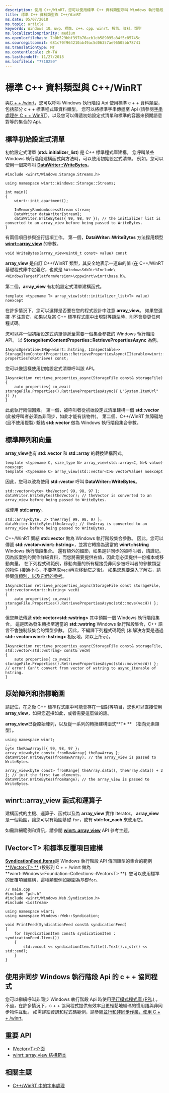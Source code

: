 ```yaml
---
description: 使用 C++/WinRT，您可以使用標準 C++ 資料類型呼叫 Windows 執行階段 API。
title: 標準 C++ 資料類型與 C++/WinRT
ms.date: 05/07/2018
ms.topic: article
keywords: Windows 10、uwp、標準、c++、cpp、winrt、投影、資料、類型
ms.localizationpriority: medium
ms.openlocfilehash: 7b0b529bbf397b76acb1eb589095a84f5c85745c
ms.sourcegitcommit: 681c70f964210ab49ac5d06357ae96505bb78741
ms.translationtype: MT
ms.contentlocale: zh-TW
ms.lasthandoff: 11/27/2018
ms.locfileid: "7710250"
---
```

# <a name="standard-c-data-types-and-cwinrt"></a>標準 C++ 資料類型與 C++/WinRT

與[C + + /winrt](/windows/uwp/cpp-and-winrt-apis/intro-to-using-cpp-with-winrt)，您可以呼叫 Windows 執行階段 Api 使用標準 c + + 資料類型，包括部分 c + + 標準程式庫資料類型。 您可以將標準字串傳遞至 Api (請參閱[字串處理在 C + + WinRT](strings.md))，以及您可以傳遞初始設定式清單和標準的容器來預期語意對等的集合的 Api。

## <a name="standard-initializer-lists"></a>標準初始設定式清單
初始設定式清單 (**std::initializer_list**) 是 C++ 標準程式庫建構。 您呼叫某些 Windows 執行階段建構函式與方法時，可以使用初始設定式清單。 例如，您可以使用一個來呼叫 [**DataWriter::WriteBytes**](/uwp/api/windows.storage.streams.datawriter.writebytes)。

```cppwinrt
#include <winrt/Windows.Storage.Streams.h>

using namespace winrt::Windows::Storage::Streams;

int main()
{
    winrt::init_apartment();

    InMemoryRandomAccessStream stream;
    DataWriter dataWriter{stream};
    dataWriter.WriteBytes({ 99, 98, 97 }); // the initializer list is converted to an array_view before being passed to WriteBytes.
}
```

有兩個項目參與進行這項工作。 第一個，**DataWriter::WriteBytes** 方法採用類型 [**winrt::array_view**](/uwp/cpp-ref-for-winrt/array-view) 的參數。

```cppwinrt
void WriteBytes(array_view<uint8_t const> value) const
```

 **array_view** 是自訂 C++/WinRT 類型，其安全地表示一連串的值 (在 C++/WinRT 基礎程式庫中定義它，也就是 `%WindowsSdkDir%Include\<WindowsTargetPlatformVersion>\cppwinrt\winrt\base.h`)。

第二個，**array_view** 有初始設定式清單建構函式。

```cppwinrt
template <typename T> array_view(std::initializer_list<T> value) noexcept
```

在許多情況下，您可以選擇是否要在您的程式設計中注意 **array_view**。 如果您選擇 *不* 注意它，如果以及當 C++ 標準程式庫中出現對等類型時，則不會變更任何程式碼。

您可以將一個初始設定式清單傳遞至需要一個集合參數的 Windows 執行階段 API。 以 **StorageItemContentProperties::RetrievePropertiesAsync** 為例。

```cppwinrt
IAsyncOperation<IMap<winrt::hstring, IInspectable>> StorageItemContentProperties::RetrievePropertiesAsync(IIterable<winrt::hstring> propertiesToRetrieve) const;
```

您可以像這樣使用初始設定式清單呼叫該 API。

```cppwinrt
IAsyncAction retrieve_properties_async(StorageFile const& storageFile)
{
    auto properties{ co_await storageFile.Properties().RetrievePropertiesAsync({ L"System.ItemUrl" }) };
}
```

此處執行兩個因素。 第一個，被呼叫者從初始設定式清單建構一個 **std::vector** (此被呼叫者必須為非同步，如此才能有該物件)。 第二個、C++/WinRT 無障礙地 (且不使用複製) 繫結 **std::vector** 做為 Windows 執行階段集合參數。

## <a name="standard-arrays-and-vectors"></a>標準陣列和向量
**array_view**也有 **std::vector** 和 **std::array** 的轉換建構函式。

```cppwinrt
template <typename C, size_type N> array_view(std::array<C, N>& value) noexcept
template <typename C> array_view(std::vector<C>& vectorValue) noexcept
```

因此，您可以改為使用 **std::vector** 呼叫 **DataWriter::WriteBytes**。

```cppwinrt
std::vector<byte> theVector{ 99, 98, 97 };
dataWriter.WriteBytes(theVector); // theVector is converted to an array_view before being passed to WriteBytes.
```

或使用 **std::array**。

```cppwinrt
std::array<byte, 3> theArray{ 99, 98, 97 };
dataWriter.WriteBytes(theArray); // theArray is converted to an array_view before being passed to WriteBytes.
```

C++/WinRT 繫結 **std::vector** 做為 Windows 執行階段集合參數。 因此，您可以傳遞 **std::vector&lt;winrt::hstring&gt;**，並將它轉換為適當的 **winrt::hstring** Windows 執行階段集合。 還有額外的細節，如果是非同步的被呼叫者，請謹記。 因為該案例的實作詳細資料，而您將需要提供右值，因此您必須提供一份複本或移動向量。 在下列程式碼範例，移動向量的所有權接受非同步被呼叫者的參數類型的物件 (接通小心，不要存取`vecH`再次移動它之後)。 如果您想要深入了解右，請參閱[值類別，以及它們的參考](cpp-value-categories.md)。

```cppwinrt
IAsyncAction retrieve_properties_async(StorageFile const storageFile, std::vector<winrt::hstring> vecH)
{
    auto properties{ co_await storageFile.Properties().RetrievePropertiesAsync(std::move(vecH)) };
}
```

但您無法傳遞 **std::vector&lt;std::wstring&gt;** 其中預期一個 Windows 執行階段集合。 這是因為發生轉換至適當的 **std::wstring** Windows 執行階段集合，C++ 語言不會強制該集合的類型參數。 因此，不編譯下列程式碼範例 (和解決方案是通過**std:: vector&lt;winrt:: hstring&gt;** 相反地，如以上所示)。

```cppwinrt
IAsyncAction retrieve_properties_async(StorageFile const& storageFile, std::vector<std::wstring> const& vecW)
{
    auto properties{ co_await storageFile.Properties().RetrievePropertiesAsync(std::move(vecW)) }; // error! Can't convert from vector of wstring to async_iterable of hstring.
}
```

## <a name="raw-arrays-and-pointer-ranges"></a>原始陣列和指標範圍
請記住，在之後 C++ 標準程式庫中可能會存在一個對等項目，您也可以直接使用 **array_view**，如果您選擇如此，或者需要這麼做的話。

**array_view**已從原始陣列，以及從一系列的轉換建構函式**T&ast; ** （指向元素類型）。

```cppwinrt
using namespace winrt;
...
byte theRawArray[]{ 99, 98, 97 };
array_view<byte const> fromRawArray{ theRawArray };
dataWriter.WriteBytes(fromRawArray); // the array_view is passed to WriteBytes.

array_view<byte const> fromRange{ theArray.data(), theArray.data() + 2 }; // just the first two elements.
dataWriter.WriteBytes(fromRange); // the array_view is passed to WriteBytes.
```

## <a name="winrtarrayview-functions-and-operators"></a>winrt::array_view 函式和運算子
建構函式的主機、運算子、函式以及為 **array_view** 實作 Iterator。 **array_view** 是一個範圍，讓您可以有範圍基礎 `for`，或有 **std::for_each** 來使用它。

如需詳細範例和資訊，請參閱 [**winrt::array_view**](/uwp/cpp-ref-for-winrt/array-view) API 參考主題。

## <a name="ivectorlttgt-and-standard-iteration-constructs"></a>**IVector&lt;T&gt;** 和標準反覆項目建構
[**SyndicationFeed.Items**](/uwp/api/windows.web.syndication.syndicationfeed.items)是 Windows 執行階段 API 傳回類型的集合的範例[**IVector&lt;T&gt; **](/uwp/api/windows.foundation.collections.ivector_t_) (投影到 C + + /winrt 做為**winrt::Windows::Foundation::Collections::IVector&lt;T&gt; **). 您可以使用標準的反覆項目建構，這種類型例如範圍為基礎`for`。

```cppwinrt
// main.cpp
#include "pch.h"
#include <winrt/Windows.Web.Syndication.h>
#include <iostream>

using namespace winrt;
using namespace Windows::Web::Syndication;

void PrintFeed(SyndicationFeed const& syndicationFeed)
{
    for (SyndicationItem const& syndicationItem : syndicationFeed.Items())
    {
        std::wcout << syndicationItem.Title().Text().c_str() << std::endl;
    }
}
```

## <a name="c-coroutines-with-asynchronous-windows-runtime-apis"></a>使用非同步 Windows 執行階段 Api 的 c + + 協同程式
您可以繼續呼叫非同步 Windows 執行階段 Api 時使用[平行模式程式庫 (PPL)](/cpp/parallel/concrt/parallel-patterns-library-ppl) 。 不過，在許多情況下，c + + 協同程式提供有效率且更輕鬆地編碼的慣用語與非同步物件互動。 如需詳細資訊和程式碼範例，請參閱[並行和非同步作業，使用 C + + /winrt](concurrency.md)。

## <a name="important-apis"></a>重要 API
* [IVector&lt;T&gt;介面](/uwp/api/windows.foundation.collections.ivector_t_)
* [winrt::array_view 結構範本](/uwp/cpp-ref-for-winrt/array-view)

## <a name="related-topics"></a>相關主題
* [C++/WinRT 中的字串處理](strings.md)
